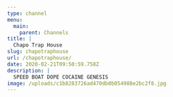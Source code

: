```yaml
---
type: channel
menu:
  main:
    parent: Channels
title: |
  Chapo Trap House
slug: chapotraphouse
url: /chapotraphouse/
date: 2020-02-21T09:50:59.758Z
description: |
  SPEED BOAT DOPE COCAINE GENESIS
image: /uploads/c1b8283726ad470db0b054988e2bc2f8.jpg
---
```

